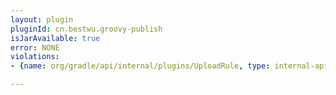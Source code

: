 ```yaml
---
layout: plugin
pluginId: cn.bestwu.groovy-publish
isJarAvailable: true
error: NONE
violations:
- {name: org/gradle/api/internal/plugins/UploadRule, type: internal-api-usage}

---
```

